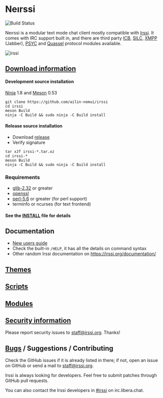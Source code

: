 # Neırssi

![Build Status](https://github.com/ailin-nemui/irssi/workflows/Check%20Irssi/badge.svg?branch=master)

Neırssi is a modular text mode chat client mostly compatible with
[Irssi](https://irssi.org). It comes with IRC support built in, and
there are third party [ICB](https://github.com/jperkin/irssi-icb),
[SILC](http://www.silcnet.org/),
[XMPP](http://cybione.org/~irssi-xmpp/) (Jabber),
[PSYC](http://about.psyc.eu/Irssyc) and
[Quassel](https://github.com/phhusson/quassel-irssi) protocol modules
available.

![irssi](https://user-images.githubusercontent.com/5665186/32180643-cf127f60-bd92-11e7-8aa2-882313ce1d8e.png)

## [Download information](https://ailin-nemui.github.io/irssi/Getting.html)

#### Development source installation

[Ninja](https://ninja-build.org/) 1.8 and [Meson](https://mesonbuild.com/) 0.53

```
git clone https://github.com/ailin-nemui/irssi
cd irssi
meson Build
ninja -C Build && sudo ninja -C Build install
```

#### Release source installation

* Download [release](https://github.com/ailin-nemui/irssi/releases)
* Verify signature
```
tar xJf irssi-*.tar.xz
cd irssi-*
meson Build
ninja -C Build && sudo ninja -C Build install
```

### Requirements

- [glib-2.32](https://wiki.gnome.org/Projects/GLib) or greater
- [openssl](https://www.openssl.org/)
- [perl-5.6](https://www.perl.org/) or greater (for perl support)
- terminfo or ncurses (for text frontend)

#### See the [INSTALL](INSTALL) file for details

## Documentation

* [New users guide](https://ailin-nemui.github.io/irssi/New-users.html)
* Check the built-in `/HELP`, it has all the details on command syntax
* Other random Irssi documentation on https://irssi.org/documentation/

## [Themes](https://irssi-import.github.io/themes/)

## [Scripts](https://scripts.irssi.org/)

## [Modules](https://ailin-nemui.github.io/irssi/Modules.html)

## [Security information](https://irssi.org/security/)

Please report security issues to staff@irssi.org. Thanks!

## [Bugs](https://github.com/irssi/irssi/issues) / Suggestions / Contributing

Check the GitHub issues if it is already listed in there; if not, open
an issue on GitHub or send a mail to [staff@irssi.org](mailto:staff@irssi.org).

Irssi is always looking for developers. Feel free to submit patches through
GitHub pull requests.

You can also contact the Irssi developers in
[#irssi](https://irssi.org/support/irc/) on irc.libera.chat.
